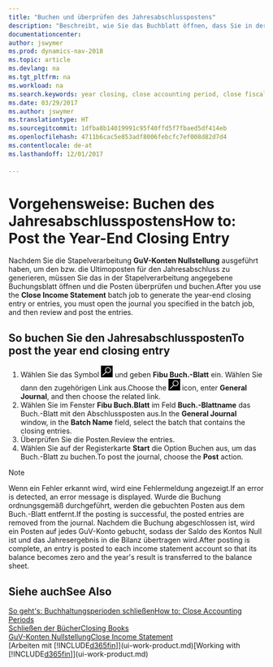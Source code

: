 ```yaml
---
title: "Buchen und überprüfen des Jahresabschlusspostens"
description: "Beschreibt, wie Sie das Buchblatt öffnen, dass Sie in der Stapelverarbeitung \"GuV-Konten Nullstellung\" definier haben und dann den Jahresabschlusseintrag überprüfen und buchen."
documentationcenter: 
author: jswymer
ms.prod: dynamics-nav-2018
ms.topic: article
ms.devlang: na
ms.tgt_pltfrm: na
ms.workload: na
ms.search.keywords: year closing, close accounting period, close fiscal year, bank account detailed trial balance
ms.date: 03/29/2017
ms.author: jswymer
ms.translationtype: HT
ms.sourcegitcommit: 1dfba8b14019991c95f40ffd5f7fbaed5df414eb
ms.openlocfilehash: 4711b6cac5e853adf8006febcfc7ef008d82d7d4
ms.contentlocale: de-at
ms.lasthandoff: 12/01/2017

---
```

# <a name="how-to-post-the-year-end-closing-entry"></a><span data-ttu-id="7d394-103">Vorgehensweise: Buchen des Jahresabschlusspostens</span><span class="sxs-lookup"><span data-stu-id="7d394-103">How to: Post the Year-End Closing Entry</span></span>
<span data-ttu-id="7d394-104">Nachdem Sie die Stapelverarbeitung **GuV-Konten Nullstellung** ausgeführt haben, um den bzw. die Ultimoposten für den Jahresabschluss zu generieren, müssen Sie das in der Stapelverarbeitung angegebene Buchungsblatt öffnen und die Posten überprüfen und buchen.</span><span class="sxs-lookup"><span data-stu-id="7d394-104">After you use the **Close Income Statement** batch job to generate the year-end closing entry or entries, you must open the journal you specified in the batch job, and then review and post the entries.</span></span>

## <a name="to-post-the-year-end-closing-entry"></a><span data-ttu-id="7d394-105">So buchen Sie den Jahresabschlussposten</span><span class="sxs-lookup"><span data-stu-id="7d394-105">To post the year end closing entry</span></span>
1. <span data-ttu-id="7d394-106">Wählen Sie das Symbol ![Nach Seite oder Bericht suchen](media/ui-search/search_small.png "Nach Seite ober Bericht suchen") und geben **Fibu Buch.-Blatt** ein. Wählen Sie dann den zugehörigen Link aus.</span><span class="sxs-lookup"><span data-stu-id="7d394-106">Choose the ![Search for Page or Report](media/ui-search/search_small.png "Search for Page or Report icon") icon, enter **General Journal**, and then choose the related link.</span></span>
2. <span data-ttu-id="7d394-107">Wählen Sie im Fenster **Fibu Buch.Blatt** im Feld **Buch.-Blattname** das Buch.-Blatt mit den Abschlussposten aus.</span><span class="sxs-lookup"><span data-stu-id="7d394-107">In the **General Journal** window, in the **Batch Name** field, select the batch that contains the closing entries.</span></span>
3. <span data-ttu-id="7d394-108">Überprüfen Sie die Posten.</span><span class="sxs-lookup"><span data-stu-id="7d394-108">Review the entries.</span></span>
4. <span data-ttu-id="7d394-109">Wählen Sie auf der Registerkarte **Start** die Option Buchen aus, um das Buch.-Blatt zu buchen.</span><span class="sxs-lookup"><span data-stu-id="7d394-109">To post the journal, choose the **Post** action.</span></span>

> [!NOTE]  
>   <span data-ttu-id="7d394-110">Wenn ein Fehler erkannt wird, wird eine Fehlermeldung angezeigt.</span><span class="sxs-lookup"><span data-stu-id="7d394-110">If an error is detected, an error message is displayed.</span></span> <span data-ttu-id="7d394-111">Wurde die Buchung ordnungsgemäß durchgeführt, werden die gebuchten Posten aus dem Buch.-Blatt entfernt.</span><span class="sxs-lookup"><span data-stu-id="7d394-111">If the posting is successful, the posted entries are removed from the journal.</span></span> <span data-ttu-id="7d394-112">Nachdem die Buchung abgeschlossen ist, wird ein Posten auf jedes GuV-Konto gebucht, sodass der Saldo des Kontos Null ist und das Jahresergebnis in die Bilanz übertragen wird.</span><span class="sxs-lookup"><span data-stu-id="7d394-112">After posting is complete, an entry is posted to each income statement account so that its balance becomes zero and the year's result is transferred to the balance sheet.</span></span>

## <a name="see-also"></a><span data-ttu-id="7d394-113">Siehe auch</span><span class="sxs-lookup"><span data-stu-id="7d394-113">See Also</span></span>
[<span data-ttu-id="7d394-114">So geht's: Buchhaltungsperioden schließen</span><span class="sxs-lookup"><span data-stu-id="7d394-114">How to: Close Accounting Periods</span></span>](year-close-account-periods.md)  
[<span data-ttu-id="7d394-115">Schließen der Bücher</span><span class="sxs-lookup"><span data-stu-id="7d394-115">Closing Books</span></span>](year-close-books.md)  
[<span data-ttu-id="7d394-116">GuV-Konten Nullstellung</span><span class="sxs-lookup"><span data-stu-id="7d394-116">Close Income Statement</span></span>](year-close-income-statement.md)  
<span data-ttu-id="7d394-117">[Arbeiten mit [!INCLUDE[d365fin](includes/d365fin_md.md)]](ui-work-product.md)</span><span class="sxs-lookup"><span data-stu-id="7d394-117">[Working with [!INCLUDE[d365fin](includes/d365fin_md.md)]](ui-work-product.md)</span></span>

